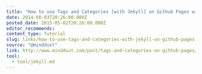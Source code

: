 ```yaml
---
title: "How to use Tags and Categories [with Jekyll] on Github Pages without Plugins"
date: 2014-08-03T20:26:00.000Z
posted_date: 2015-05-02T20:26:00.000Z
editor_recommends:
content_type: Tutorial
slug: links/how-to-use-tags-and-categories-with-jekyll-on-github-pages-without-plugins
source: "@minddust"
link: http://www.minddust.com/post/tags-and-categories-on-github-pages/
tool:
  - tool/jekyll.md
---
```





